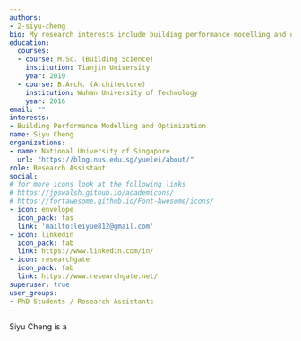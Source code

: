 ```yaml
---
authors:
- 2-siyu-cheng
bio: My research interests include building performance modelling and optimization as well as data analytics.
education:
  courses:
  - course: M.Sc. (Building Science)
    institution: Tianjin University
    year: 2019
  - course: B.Arch. (Architecture)
    institution: Wuhan University of Technology
    year: 2016
email: ""
interests:
- Building Performance Modelling and Optimization
name: Siyu Cheng
organizations:
- name: National University of Singapore
  url: "https://blog.nus.edu.sg/yuelei/about/"
role: Research Assistant
social:
# for more icons look at the following links
# https://jpswalsh.github.io/academicons/
# https://fortawesome.github.io/Font-Awesome/icons/
- icon: envelope
  icon_pack: fas
  link: 'mailto:leiyue812@gmail.com'
- icon: linkedin
  icon_pack: fab
  link: https://www.linkedin.com/in/
- icon: researchgate
  icon_pack: fab
  link: https://www.researchgate.net/
superuser: true
user_groups:
- PhD Students / Research Assistants
---
```


Siyu Cheng is a 
